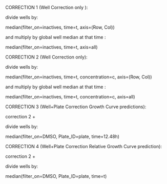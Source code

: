 CORRECTION 1 (Well Correction only ):

divide wells by:

median(filter_on=inactives, time=t, axis=(Row, Col))

and multiply by global well median at that time  :

median(filter_on=inactives, time=t, axis=all)



CORRECTION 2 (Well Correction only):

divide wells by:

median(filter_on=inactives, time=t, concentration=c, axis=(Row, Col))

and multiply by global well median at that time  :

median(filter_on=inactives, time=t, concentration=c, axis=all)


CORRECTION 3 (Well+Plate Correction Growth Curve predictions):

correction 2 +

divide wells by:

median(filter_on=DMSO, Plate_ID=plate, time=12.48h)


CORRECTION 4 (Well+Plate Correction Relative Growth Curve prediction):

correction 2 +

divide wells by:

median(filter_on=DMSO, Plate_ID=plate, time=t)
